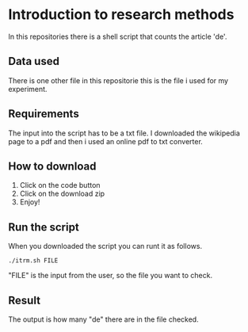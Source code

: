 # Introduction to research methods

In this repositories there is a shell script that counts the article 'de'.

## Data used

There is one other file in this repositorie this is the file i used for my experiment.

## Requirements 

The input into the script has to be a txt file. I downloaded the wikipedia page to a pdf and then i used an online pdf to txt converter.

## How to download

1. Click on the code button
2. Click on the download zip
3. Enjoy!

## Run the script

When you downloaded the script you can runt it as follows.

```
./itrm.sh FILE
```

"FILE" is the input from the user, so the file you want to check.

## Result

The output is how many "de" there are in the file checked.


